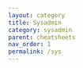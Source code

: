 ```yaml
---
layout: category
title: Sysadmin
category: sysadmin
parent: cheatsheets
nav_order: 1
permalink: /sys
---
```

